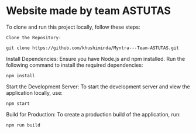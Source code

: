 # Website made by team ASTUTAS

To clone and run this project locally, follow these steps:

    Clone the Repository:

    git clone https://github.com/khushiminda/Myntra---Team-ASTUTAS.git

Install Dependencies: Ensure you have Node.js and npm installed. Run the following command to install the required dependencies:

    npm install

Start the Development Server: To start the development server and view the application locally, use:

    npm start

Build for Production: To create a production build of the application, run:

    npm run build



